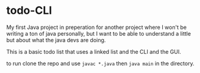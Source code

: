 # todo-CLI

My first Java project in preperation for another project where I won't be writing a ton of java personally, but I want to be able to understand a little but about what the java devs are doing.

This is a basic todo list that uses a linked list and the CLI and the GUI.

to run clone the repo and use `javac *.java` then `java main` in the directory.
